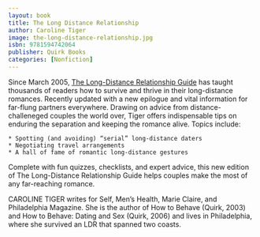 ```yaml
---
layout: book
title: The Long Distance Relationship
author: Caroline Tiger
image: the-long-distance-relationship.jpg
isbn: 9781594742064
publisher: Quirk Books
categories: [Nonfiction]
---
```

Since March 2005, [The Long-Distance Relationship Guide](https://www.amazon.ca/Long-Distance-Relationship-Guide-Geographically-Challenged/dp/1594742065) has taught thousands of readers how to survive and thrive in their long-distance romances. Recently updated with a new epilogue and vital information for far-flung partners everywhere. Drawing on advice from distance-challeneged couples the world over, Tiger offers indispensable tips on enduring the separation and keeping the romance alive. Topics include:

    * Spotting (and avoiding) “serial” long-distance daters
    * Negotiating travel arrangements
    * A hall of fame of romantic long-distance gestures

Complete with fun quizzes, checklists, and expert advice, this new edition of The Long-Distance Relationship Guide helps couples make the most of any far-reaching romance.

CAROLINE TIGER writes for Self, Men’s Health, Marie Claire, and Philadelphia Magazine. She is the author of How to Behave (Quirk, 2003) and How to Behave: Dating and Sex (Quirk, 2006) and lives in Philadelphia, where she survived an LDR that spanned two coasts.
